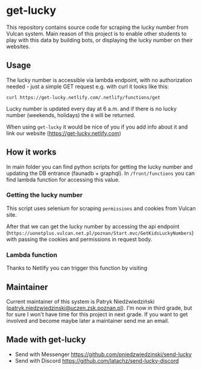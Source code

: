 # get-lucky

This repository contains source code for scraping the lucky number from Vulcan system. Main reason of this project is to enable other students to play with this data by building bots, or displaying the lucky number on their websites.

## Usage

The lucky number is accessible via lambda endpoint, with no authorization needed - just a simple GET request e.g. with curl it looks like this:

    curl https://get-lucky.netlify.com/.netlify/functions/get

Lucky number is updated every day at 6 a.m. and if there is no lucky number (weekends, holidays) the `0` will be returned.

When using `get-lucky` it would be nice of you if you add info about it and link our website (https://get-lucky.netlify.com)

## How it works

In main folder you can find python scripts for getting the lucky number and updating the DB entrance (faunadb + graphql). In `/front/functions` you can find lambda function for accessing this value.

### Getting the lucky number

This script uses selenium for scraping `permissions` and cookies from Vulcan site.

After that we can get the lucky number by accessing the api endpoint (`https://uonetplus.vulcan.net.pl/poznan/Start.mvc/GetKidsLuckyNumbers`) with passing the cookies and permissions in request body.

### Lambda function

Thanks to Netlify you can trigger this function by visiting [](https://get-lucky.netlify.com/.netlify/functions/get)

## Maintainer

Current maintainer of this system is Patryk Niedźwiedziński (patryk.niedzwiedzinski@uczen.zsk.poznan.pl). I'm now in third grade, but for sure I won't have time for this project in next grade. If you want to get involved and become maybe later a maintainer send me an email.

## Made with get-lucky

- Send with Messenger https://github.com/pniedzwiedzinski/send-lucky
- Send with Discord https://github.com/latachz/send-lucky-discord

